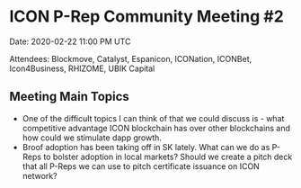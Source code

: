# ICON P-Rep Community Meeting #2

Date: 2020-02-22 11:00 PM UTC

Attendees: Blockmove, Catalyst, Espanicon, ICONation, ICONBet, Icon4Business, RHIZOME, UBIK Capital

## Meeting Main Topics

- One of the difficult topics I can think of that we could discuss is - what competitive advantage ICON blockchain has over other blockchains and how could we stimulate dapp growth.
- Broof adoption has been taking off in SK lately. What can we do as P-Reps to bolster adoption in local markets? Should we create a pitch deck that all P-Reps we can use to pitch certificate issuance on ICON network?
